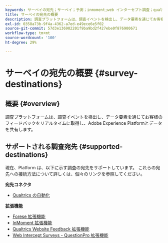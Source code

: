 ```yaml
---
keywords: サーベイの宛先；サーベイ；予測；inmoment;web インターセプト調査；qualtrics
title: サーベイの宛先の概要
description: 調査プラットフォームは、調査イベントを検出し、データ要素を通じてお客様のフィードバックをリアルタイムに取得し、Adobe Experience Platformとデータを共有します。
exl-id: 0358a73b-9f4a-4362-a7ed-e49ece6e5f02
source-git-commit: 57d3e136902201f9ba9bd2f427ebe0f876900671
workflow-type: tm+mt
source-wordcount: '100'
ht-degree: 29%

---
```


# サーベイの宛先の概要 {#survey-destinations}

## 概要 {#overview}

調査プラットフォームは、調査イベントを検出し、データ要素を通じてお客様のフィードバックをリアルタイムに取得し、Adobe Experience Platformとデータを共有します。

## サポートされる調査宛先 {#supported-destinations}

現在、Platform は、以下に示す調査の宛先をサポートしています。 これらの宛先への接続方法について詳しくは、個々のリンクを参照してください。

**宛先コネクタ**

* [Qualtrics の自動化](./qualtrics-automations.md)

**拡張機能**

* [Forese 拡張機能](./foresee.md)
* [InMoment 拡張機能](./inmoment.md)
* [Qualtrics Website Feedback 拡張機能](./qualtrics.md)
* [Web Intercept Surveys - QuestionPro 拡張機能](./web-intercept-surveys.md)
